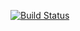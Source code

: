 [![Build Status](https://travis-ci.org/CarloIu8/lab04.svg?branch=master)](https://travis-ci.org/CarloIu8/lab04)

